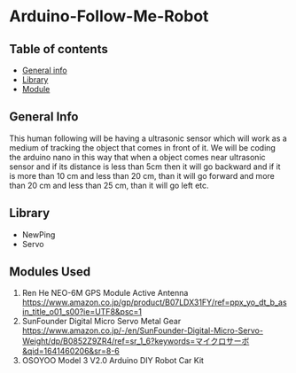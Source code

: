 # Arduino-Follow-Me-Robot

## Table of contents
* [General info](#general-info)
* [Library](#library)
* [Module](#modules-used)

## General Info
This human following will be having a ultrasonic sensor which will work as a medium of tracking the object that comes in front of it. We will be coding the arduino nano in this way that when a object comes near ultrasonic sensor and if its distance is less than 5cm then it will go backward and if it is more than 10 cm and less than 20 cm, than it will go forward and more than 20 cm and less than 25 cm, than it will go left etc.

## Library
- NewPing
- Servo

## Modules Used
1. Ren He NEO-6M GPS Module Active Antenna
   https://www.amazon.co.jp/gp/product/B07LDX31FY/ref=ppx_yo_dt_b_asin_title_o01_s00?ie=UTF8&psc=1
2. SunFounder Digital Micro Servo Metal Gear
   https://www.amazon.co.jp/-/en/SunFounder-Digital-Micro-Servo-Weight/dp/B0852Z9ZR4/ref=sr_1_6?keywords=マイクロサーボ&qid=1641460206&sr=8-6
3. OSOYOO Model 3 V2.0 Arduino DIY Robot Car Kit

